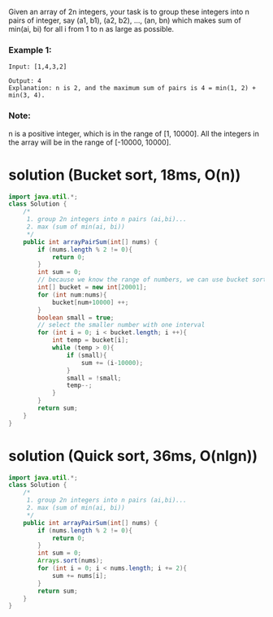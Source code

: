 Given an array of 2n integers, your task is to group these integers into n pairs of integer, say (a1, b1), (a2, b2), ..., (an, bn) which makes sum of min(ai, bi) for all i from 1 to n as large as possible.

### Example 1:
```
Input: [1,4,3,2]

Output: 4
Explanation: n is 2, and the maximum sum of pairs is 4 = min(1, 2) + min(3, 4).
```
### Note:
n is a positive integer, which is in the range of [1, 10000].
All the integers in the array will be in the range of [-10000, 10000].

# solution (Bucket sort, 18ms, O(n))
```java
import java.util.*;
class Solution {
    /* 
     1. group 2n integers into n pairs (ai,bi)...
     2. max (sum of min(ai, bi))
     */
    public int arrayPairSum(int[] nums) {
        if (nums.length % 2 != 0){
            return 0;
        }
        int sum = 0;
        // because we know the range of numbers, we can use bucket sort algorithm to be faster.
        int[] bucket = new int[20001];
        for (int num:nums){
            bucket[num+10000] ++;
        }
        boolean small = true;
        // select the smaller number with one interval
        for (int i = 0; i < bucket.length; i ++){
            int temp = bucket[i];
            while (temp > 0){
                if (small){
                    sum += (i-10000);
                }
                small = !small;
                temp--;
            }
        }
        return sum;
    }
}
```

# solution (Quick sort, 36ms, O(nlgn))
```java
import java.util.*;
class Solution {
    /* 
     1. group 2n integers into n pairs (ai,bi)...
     2. max (sum of min(ai, bi))
     */
    public int arrayPairSum(int[] nums) {
        if (nums.length % 2 != 0){
            return 0;
        }
        int sum = 0;
        Arrays.sort(nums);
        for (int i = 0; i < nums.length; i += 2){
            sum += nums[i];
        }
        return sum;
    }
}
```
